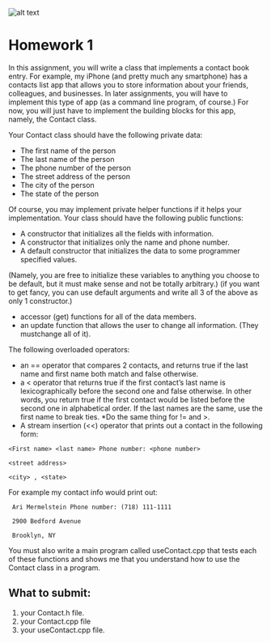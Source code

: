 ![alt text](http://i.imgur.com/ymNFMFs.gif)

# Homework 1

In this assignment, you will write a class that implements a contact book
entry. For example, my iPhone (and pretty much any smartphone) has a contacts
list app that allows you to store information about your friends, colleagues, and
businesses. In later assignments, you will have to implement this type of app (as a
command line program, of course.) For now, you will just have to implement the
building blocks for this app, namely, the Contact class. 

Your Contact class should have the following private data:
* The first name of the person
* The last name of the person
* The phone number of the person
* The street address of the person
* The city of the person
* The state of the person

Of course, you may implement private helper functions if it helps your implementation.
Your class should have the following public functions:
* A constructor that initializes all the fields with information.
* A constructor that initializes only the name and phone number.
* A default constructor that initializes the data to some programmer specified values. 

(Namely, you are free to initialize these variables to anything you choose
to be default, but it must make sense and not be totally arbitrary.)
(if you want to get fancy, you can use default arguments and write all 3 of the	above as only 1 constructor.)
* accessor (get) functions for all of the data members.
* an update function that allows the user to change all information. (They mustchange all of it). 

The following overloaded operators:
* an == operator that compares 2 contacts, and returns true if the last name and first name both match and false otherwise.
* a < operator that returns true if the first contact’s last name is lexicographically
before the second one and false otherwise. In other words, you return true if the
first contact would be listed before the second one in alphabetical order. If the last
names are the same, use the first name to break ties.
*Do the same thing for != and >.
* A stream insertion (<<) operator that prints out a contact in the following form:

` <First name> <last name> Phone number: <phone number> `

` <street address> `

` <city> , <state> `


For example my contact info would print out:

` Ari Mermelstein Phone number: (718) 111-1111`

` 2900 Bedford Avenue`

` Brooklyn, NY`


You must also write a main program called useContact.cpp that tests each of
these functions and shows me that you understand how to use the Contact
class in a program.

## What to submit:
1. your Contact.h file.
2. your Contact.cpp file
3. your useContact.cpp file. 
